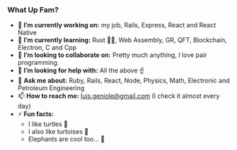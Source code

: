 ### What Up Fam?

- 🔭 **I’m currently working on:** my job, Rails, Express, React and React Native
- 🌱 **I’m currently learning:** Rust 🦀💓, Web Assembly, GR, QFT, Blockchain, Electron, C and Cpp
- 👯 **I’m looking to collaborate on:** Pretty much anything, I love pair programming.
- 🤔 **I’m looking for help with:** All the above ☝️
- 💬 **Ask me about:** Ruby, Rails, React, Node, Physics, Math, Electronic and Petroleum Engineering
- 📫 **How to reach me:** luis.geniole@gmail.com (I check it almost every day)
- ⚡ **Fun facts:**
  - I like turtles 🐢
  - I also like turtoises 🐢
  - Elephants are cool too... 🐘
